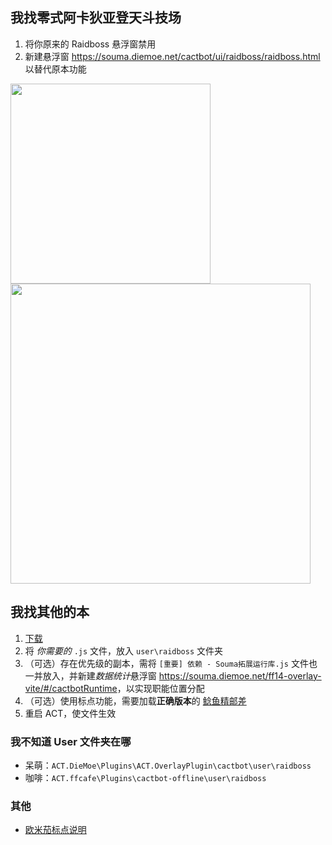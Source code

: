 ## 我找零式阿卡狄亚登天斗技场

1. 将你原来的 Raidboss 悬浮窗禁用
1. 新建悬浮窗 <https://souma.diemoe.net/cactbot/ui/raidboss/raidboss.html> 以替代原本功能

<img src='https://github.com/user-attachments/assets/5bb036bf-aa5e-4219-b491-f8dbd1949a23' style='width:320px'></img>
<img src='https://github.com/user-attachments/assets/de4902c5-3490-4386-a1a8-914412ae9898' style='width:480px'></img>

## 我找其他的本

1. [下载](https://github.com/Souma-Sumire/raidboss-user-js-public/archive/refs/heads/main.zip)
1. 将 *你需要的* `.js` 文件，放入 `user\raidboss` 文件夹
1. （可选）存在优先级的副本，需将 `[重要] 依赖 - Souma拓展运行库.js` 文件也一并放入，并新建*数据统计*悬浮窗 <https://souma.diemoe.net/ff14-overlay-vite/#/cactbotRuntime>，以实现职能位置分配
1. （可选）使用标点功能，需要加载**正确版本**的 [鲶鱼精邮差](https://github.com/Natsukage/PostNamazu/releases)
1. 重启 ACT，使文件生效

### 我不知道 User 文件夹在哪

- 呆萌：`ACT.DieMoe\Plugins\ACT.OverlayPlugin\cactbot\user\raidboss`
- 咖啡：`ACT.ffcafe\Plugins\cactbot-offline\user\raidboss`

### 其他

- [欧米茄标点说明](https://docs.qq.com/doc/DTXZHb1lXcUZ4eXBh)
